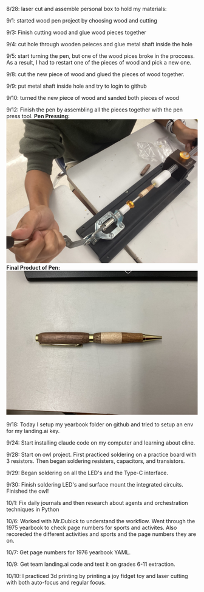 8/28:
laser cut and assemble personal box to hold my materials:

9/1:
started wood pen project by choosing wood and cutting

9/3:
Finish cutting wood and glue wood pieces together

9/4:
cut hole through wooden peieces and glue metal shaft inside the hole

9/5:
start turning the pen, but one of the wood pices broke in the proccess. As a result, I had to 
restart one of the pieces of wood and pick a new one.

9/8:
cut the new piece of wood and glued the pieces of wood together.

9/9:
put metal shaft inside hole and try to login to github

9/10:
turned the new piece of wood and sanded both pieces of wood

9/12:
Finish the pen by assembling all the pieces together with the pen press tool.
**Pen Pressing:**
![screenshot](IMG_2269.jpg)
**Final Product of Pen:**
![screenshot](IMG_2357.jpg)

9/18:
Today I setup my yearbook folder on github and tried to setup an env for my landing.ai key.

9/24:
Start installing claude code on my computer and learning about cline.

9/28:
Start on owl project. First practiced soldering on a practice board with 3 resistors. Then began soldering resisters, capacitors, and transistors.

9/29:
Began soldering on all the LED's and the Type-C interface.

9/30:
Finish soldering LED's and surface mount the integrated circuits. Finished the owl!

10/1:
Fix daily journals and then research about agents and orchestration techniques in Python

10/6:
Worked with Mr.Dubick to understand the workflow. Went through the 1975 yearbook to check page numbers for sports and activites. Also recoreded the different activities
and sports and the page numbers they are on.

10/7:
Get page numbers for 1976 yearbook YAML.

10/9:
Get team landing.ai code and test it on grades 6-11 extraction.

10/10:
I practiced 3d printing by printing a joy fidget toy and laser cutting with both auto-focus and regular focus.
